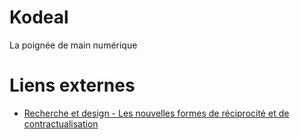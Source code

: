 # Kodeal
La poignée de main numérique

# Liens externes
* [Recherche et design - Les nouvelles formes de réciprocité et de contractualisation](http://movilab.org/index.php?title=Recherche_et_design_-_Les_nouvelles_formes_de_r%C3%A9ciprocit%C3%A9_et_de_contractualisation)
